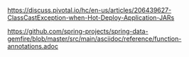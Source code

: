 https://discuss.pivotal.io/hc/en-us/articles/206439627-ClassCastException-when-Hot-Deploy-Application-JARs



https://github.com/spring-projects/spring-data-gemfire/blob/master/src/main/asciidoc/reference/function-annotations.adoc